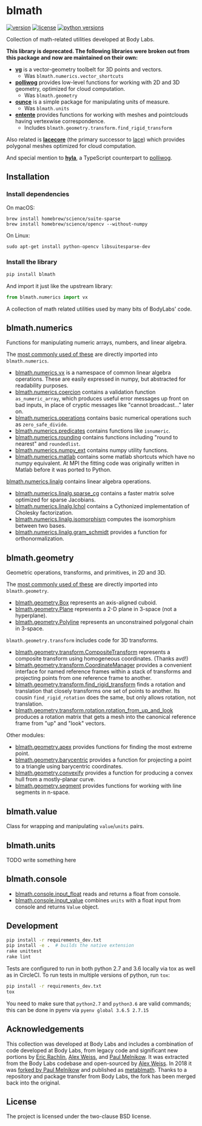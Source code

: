 blmath
======

[![version](https://img.shields.io/pypi/v/blmath?style=flat-square)][pypi]
[![license](https://img.shields.io/pypi/l/blmath?style=flat-square)][pypi]
[![python versions](https://img.shields.io/pypi/pyversions/blmath?style=flat-square)][pypi]

Collection of math-related utilities developed at Body Labs.

**This library is deprecated. The following libraries were broken out from this
package and now are maintained on their own:**

* **[vg][]** is a vector-geometry toolbelt for 3D points and vectors.
   * Was `blmath.numerics.vector_shortcuts`
* **[polliwog][]** provides low-level functions for working with 2D and 3D
  geometry, optimized for cloud computation.
    * Was `blmath.geometry`
* **[ounce][]** is a simple package for manipulating units of measure.
    * Was `blmath.units`
* **[entente][]** provides functions for working with meshes and pointclouds
  having vertexwise correspondence.
    * Includes `blmath.geometry.transform.find_rigid_transform`

Also related is **[lacecore][]** (the primary successor to [lace][]) which
provides polygonal meshes optimized for cloud computation.

And special mention to **[hyla][]**, a TypeScript counterpart to [polliwog][].


[lacecore]: https://github.com/lace/lacecore/
[entente]: https://github.com/lace/entente/
[polliwog]: https://github.com/lace/polliwog/
[hyla]: https://github.com/lace/hyla/
[ounce]: https://github.com/lace/ounce/
[pypi]: https://pypi.org/project/blmath/
[lace]: https://github.com/lace/lace
[vg]: https://github.com/lace/vg
[polliwog]: https://github.com/lace/polliwog


Installation
------------

### Install dependencies

On macOS:

    brew install homebrew/science/suite-sparse
    brew install homebrew/science/opencv --without-numpy

On Linux:

    sudo apt-get install python-opencv libsuitesparse-dev

### Install the library

```sh
pip install blmath
```

And import it just like the upstream library:

```py
from blmath.numerics import vx
```

A collection of math related utilities used by many bits of BodyLabs' code.


blmath.numerics
---------------

Functions for manipulating numeric arrays, numbers, and linear algebra.

The [most commonly used of these](blmath/numerics/__init__.py) are directly imported into
`blmath.numerics`.

- [blmath.numerics.vx](blmath/numerics/vector_shortcuts.py) is a namespace of common linear
  algebra operations. These are easily expressed in numpy, but abstracted for
  readability purposes.
- [blmath.numerics.coercion](blmath/numerics/coercion.py) contains a validation function
  `as_numeric_array`, which produces useful error messages up front on bad
  inputs, in place of cryptic messages like "cannot broadcast..." later on.
- [blmath.numerics.operations](blmath/numerics/operations.py) contains basic numerical
  operations such as `zero_safe_divide`.
- [blmath.numerics.predicates](blmath/numerics/predicates.py) contains functions like
  `isnumeric`.
- [blmath.numerics.rounding](blmath/numerics/rounding.py) contains functions including
  "round to nearest" and `roundedlist`.
- [blmath.numerics.numpy_ext](blmath/numerics/numpy_ext.py) contains numpy utility
  functions.
- [blmath.numerics.matlab](blmath/numerics/matlab.py) contains some matlab shortcuts which
  have no numpy equivalent. At MPI the fitting code was originally written in
  Matlab before it was ported to Python.

[blmath.numerics.linalg](blmath/numerics/linalg) contains linear algebra operations.

- [blmath.numerics.linalg.sparse_cg](blmath/numerics/linalg/sparse_cg.py) contains a faster
  matrix solve optimized for sparse Jacobians.
- [blmath.numerics.linalg.lchol](blmath/numerics/linalg/lchol.py) contains a Cythonized
  implementation of Cholesky factorization.
- [blmath.numerics.linalg.isomorphism](blmath/numerics/linalg/isomorphism.py) computes the
  isomorphism between two bases.
- [blmath.numerics.linalg.gram_schmidt](blmath/numerics/linalg/gram_schmidt.py) provides a
  function for orthonormalization.

blmath.geometry
---------------

Geometric operations, transforms, and primitives, in 2D and 3D.

The [most commonly used of these](blmath/geometry/__init__.py) are directly imported into
`blmath.geometry`.

- [blmath.geometry.Box](blmath/geometry/primitives/box.py) represents an axis-aligned
  cuboid.
- [blmath.geometry.Plane](blmath/geometry/primitives/plane.py) represents a 2-D plane in
  3-space (not a hyperplane).
- [blmath.geometry.Polyline](blmath/geometry/primitives/polyline.py) represents an
  unconstrained polygonal chain in 3-space.

`blmath.geometry.transform` includes code for 3D transforms.

- [blmath.geometry.transform.CompositeTransform](blmath/geometry/transform/composite.py)
  represents a composite transform using homogeneous coordinates. (Thanks avd!)
- [blmath.geometry.transform.CoordinateManager](blmath/geometry/transform/coordinate_manager.py)
  provides a convenient interface for named reference frames within a stack of
  transforms and projecting points from one reference frame to another.
- [blmath.geometry.transform.find_rigid_transform](blmath/geometry/transform/rigid_transform.py)
  finds a rotation and translation that closely transforms one set of points to
  another. Its cousin `find_rigid_rotation` does the same, but only allows
  rotation, not translation.
- [blmath.geometry.transform.rotation.rotation_from_up_and_look](blmath/geometry/transform/rotation.py)
  produces a rotation matrix that gets a mesh into the canonical reference frame
  from "up" and "look" vectors.

Other modules:

- [blmath.geometry.apex](blmath/geometry/apex.py) provides functions for finding the most
  extreme point.
- [blmath.geometry.barycentric](blmath/geometry/barycentric.py) provides a function for
  projecting a point to a triangle using barycentric coordinates.
- [blmath.geometry.convexify](blmath/geometry/convexify.py) provides a function for
  producing a convex hull from a mostly-planar curve.
- [blmath.geometry.segment](blmath/geometry/segment.py) provides functions for working with
  line segments in n-space.

blmath.value
------------
Class for wrapping and manipulating `value`/`units` pairs.

blmath.units
------------
TODO write something here

blmath.console
------------
- [blmath.console.input_float](blmath/console.py) reads and returns a float from console.
- [blmath.console.input_value](blmath/console.py) combines `units` with a float input from console
  and returns `Value` object.



Development
-----------

```sh
pip install -r requirements_dev.txt
pip install -e .  # builds the native extension
rake unittest
rake lint
```

Tests are configured to run in both python 2.7 and 3.6 locally via tox as well as in CircleCI.
To run tests in multiple versions of python, run `tox`:

```sh
pip install -r requirements_dev.txt
tox
```

You need to make sure that `python2.7` and `python3.6` are valid commands; this can be done in pyenv via `pyenv global 3.6.5 2.7.15`


Acknowledgements
----------------

This collection was developed at Body Labs and includes a combination of code
developed at Body Labs, from legacy code and significant new portions by
[Eric Rachlin][], [Alex Weiss][], and [Paul Melnikow][]. It was extracted
from the Body Labs codebase and open-sourced by [Alex Weiss][]. In 2018 it was
[forked by Paul Melnikow][fork] and published as [metablmath][]. Thanks to a
repository and package transfer from Body Labs, the fork has been merged back
into the original.


[eric rachlin]: https://github.com/eerac
[alex weiss]: https://github.com/algrs
[paul melnikow]: https://github.com/paulmelnikow
[fork]: https://github.com/metabolize/blmath
[metablmath]: https://pypi.org/project/metablmath/


License
-------

The project is licensed under the two-clause BSD license.
